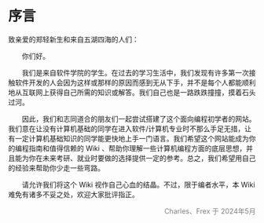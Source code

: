 # 序言

致亲爱的郑轻新生和来自五湖四海的人们：  

&emsp;&emsp;你们好。  

&emsp;&emsp;我们是来自软件学院的学生。在过去的学习生活中，我们发现有许多第一次接触软件开发的人会因为这样或那样的原因而感到无从下手，并不是每个人都能顺利地从互联网上获得自己所需的知识或解答。我们自己也是一路跌跌撞撞，摸着石头过河。  

&emsp;&emsp;因此，我们和志同道合的朋友们一起尝试搭建了这个面向编程初学者的网站。我们意在让没有计算机基础的同学在进入软件/计算机专业时不那么手足无措，让有一定计算机基础知识的同学能更快地上手一门语言。我们希望这个网站能成为你的编程指南和值得信赖的 Wiki 、帮助你理解一些计算机编程方面的底层思想，并且能为你在未来考研、就业时要做的选择提供一定的参考。总之，我们希望用自己的经验来帮助你少走一些弯路。  

&emsp;&emsp;请允许我们将这个 Wiki 视作自己心血的结晶。不过，限于编者水平，本 Wiki 难免有诸多不妥之处，欢迎大家批评指正。  


<div style="text-align: right; color: gray;">
Charles、Frex 于 2024年5月
</div>
